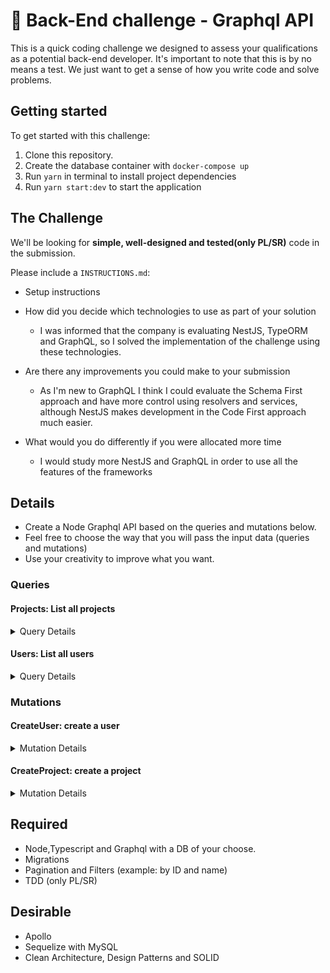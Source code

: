 # 👾 Back-End challenge - Graphql API
This is a quick coding challenge we designed to assess your qualifications as a potential back-end developer. It's important to note that this is by no means a test. We just want to get a sense of how you write code and solve problems.

## Getting started
To get started with this challenge: 
1) Clone this repository.
2) Create the database container with ``docker-compose up``
3) Run ``yarn`` in terminal to install project dependencies
4) Run ``yarn start:dev`` to start the application

## The Challenge
We'll be looking for **simple, well-designed and tested(only PL/SR)** code in the submission.

Please include a ``INSTRUCTIONS.md``:
- Setup instructions
- How did you decide which technologies to use as part of your solution
  - I was informed that the company is evaluating NestJS, TypeORM and GraphQL, so I solved the implementation of the challenge using these technologies.

- Are there any improvements you could make to your submission
  - As I'm new to GraphQL I think I could evaluate the Schema First approach and have more control using resolvers and services, although NestJS makes development in the Code First approach much easier.

- What would you do differently if you were allocated more time
  - I would study more NestJS and GraphQL in order to use all the features of the frameworks

## Details
- Create a Node Graphql API based on the queries and mutations below.
- Feel free to choose the way that you will pass the input data (queries and mutations)
- Use your creativity to improve what you want.

### Queries
#### Projects: List all projects
<details><summary>Query Details</summary>

<p>
  
```graphql
query projects {
  id
  name
  price
  user {
    id
    name
    email
  }
}
```

</p>
</details>

#### Users: List all users
<details><summary>Query Details</summary>

<p>
  
```graphql
query users {
  id
  name
  email
}
```

</p>
</details>

### Mutations
#### CreateUser: create a user
<details><summary>Mutation Details</summary>

<p>
  
```graphql
mutation createUser {
  id
  name
  email
}
```

</p>
</details>

#### CreateProject: create a project
<details><summary>Mutation Details</summary>

<p>
  
```graphql
mutation createProject {
  id
  name
  email
  user {
    id
    name
    email
  }
}
```

</p>
</details>

## Required
- Node,Typescript and Graphql with a DB of your choose.
- Migrations
- Pagination and Filters (example: by ID and name)
- TDD (only PL/SR)

## Desirable
- Apollo
- Sequelize with MySQL
- Clean Architecture, Design Patterns and SOLID
